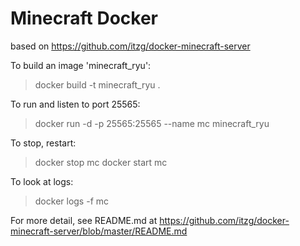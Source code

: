 # Minecraft Docker 

based on https://github.com/itzg/docker-minecraft-server

To build an image 'minecraft_ryu':
> docker build -t minecraft_ryu .

To run and listen to port 25565:
> docker run -d -p 25565:25565 --name mc minecraft_ryu

To stop, restart:
> docker stop mc
> docker start mc

To look at logs:
> docker logs -f mc

For more detail, see README.md at https://github.com/itzg/docker-minecraft-server/blob/master/README.md 
